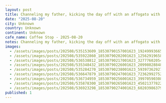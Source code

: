 ```yaml
---
layout: post
title: Channeling my father, kicking the day off with an affogato with editable flowers, cute little cafe Aqui near our hotel, delicious stop on the #worldcoffeetour
date: "2025-08-20"
city: Unknown
country: Unknown
continent: Unknown
cafe_name: Coffee Stop - 2025-08-20
notes: Channeling my father, kicking the day off with an affogato with editable flowers, cute little cafe Aqui near our hotel, delicious stop on the #worldcoffeetour
images:
  - /assets/images/posts/202508/535153609_18530790157001623_192499936658255958_n_18102862090517644.jpg
  - /assets/images/posts/202508/535922860_18530790202001623_1256291965858621635_n_17894254185289332.jpg
  - /assets/images/posts/202508/536538812_18530790217001623_3277760205410550326_n_18088689304752468.jpg
  - /assets/images/posts/202508/535348432_18530790226001623_2099802884806008063_n_17871284223328543.jpg
  - /assets/images/posts/202508/535284270_18530790238001623_5939736292728990311_n_18523764367058365.jpg
  - /assets/images/posts/202508/536647879_18530790247001623_7236299275210253793_n_18062573183350296.jpg
  - /assets/images/posts/202508/536734959_18530790256001623_3997059030843404407_n_18018087956749815.jpg
  - /assets/images/posts/202508/535878300_18530790265001623_4502137782284468372_n_17856807324488627.jpg
  - /assets/images/posts/202508/536923298_18530790274001623_6020398637947500064_n_18081046486926163.jpg
published: 1
---
```

